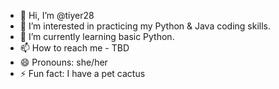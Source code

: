 - 👋 Hi, I’m @tiyer28
- 👀 I’m interested in practicing my Python & Java coding skills.
- 🌱 I’m currently learning basic Python.
- 📫 How to reach me - TBD
- 😄 Pronouns: she/her
- ⚡ Fun fact: I have a pet cactus

<!---
tiyer28/tiyer28 is a ✨ special ✨ repository because its `README.md` (this file) appears on your GitHub profile.
You can click the Preview link to take a look at your changes.
--->
